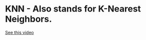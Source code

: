 # KNN - Also stands for K-Nearest Neighbors.

[See this video](https://youtu.be/abnL_GUGub4?si=UJnlG5QhNNPC9OtP)
